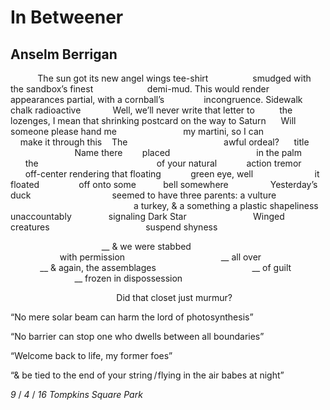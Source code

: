 # In Betweener
## Anselm Berrigan
           The sun got its new angel wings tee-shirt
                 smudged with the sandbox’s finest
                     demi-mud. This would render
                  appearances partial, with a cornball’s
               incongruence. Sidewalk chalk radioactive
            Well, we’ll never write that letter to
         the lozenges, I mean that shrinking
postcard on the way to Saturn
     Will someone please hand me
                          my martini, so I can
                            make it through this
   The                                       awful ordeal?
     title                                Name there
       placed                                   in the palm
              the                                                of your
natural
           action
tremor
               off-center
rendering that floating
           green eye, well
                        it floated
               off onto some
          bell somewhere
                Yesterday’s duck
                                seemed to have three parents: a vulture
                                                                     a turkey,
& a something
a plastic
shapeliness
unaccountably
              signaling Dark Star
                          Winged creatures
                                      suspend shyness


                                     __ & we were stabbed
                                                                         with
permission
                                      __ all over
                                     __ & again, the assemblages
                                      __ of guilt
                                      __ frozen in dispossession

                                           Did that closet just murmur?


“No mere solar beam can harm the lord of photosynthesis”

“No barrier can stop one who dwells between all boundaries”

“Welcome back to life, my former foes”

“& be tied to the end of your string / flying in the air babes at night”

_9_ / _4_ / _16_
_Tompkins Square Park_